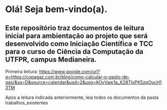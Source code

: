 # Olá! Seja bem-vindo(a). 

## Este repositório traz documentos de leitura inicial para ambientação ao projeto que será desenvolvido como Iniciação Científica e TCC para o curso de Ciência da Computação da UTFPR, campus Medianeira.

Primeira leitura: https://www.google.com/url?q=https://copagaz.com.br/blog/como-calcular-o-gasto-de-gas/&sa=D&source=calendar&usd=2&usg=AOvVaw1a_K28TIxPK5zqOucH13TM

Após a leitura indicada anteriormente, leia todos os documentos da pasta trabalhos_existentes
